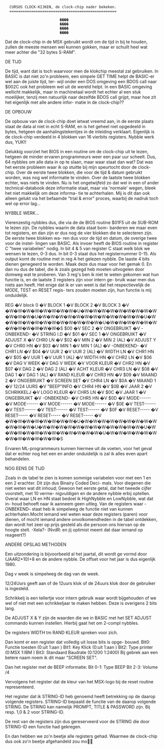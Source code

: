       CURSUS CLOCK-KIJKEN, de clock-chip nader bekeken.
      =================================================

                             ����
                             ����
                             ����
                             ����


 Dat de  clock-chip in de MSX  gebruikt wordt om de tijd in bij
 te houden,  zullen de meeste mensen wel kunnen gokken, maar er
 schuilt heel wat meer achter die "32 bytes S-RAM".

DE TIJD

 De tijd,  want dat is  toch waarvoor  men de  klokchip meestal
 zal  gebruiken.  In BASIC  is  dat  niet  zo'n  probleem,  een
 simpele GET TIME helpt de BASIC-er wel aan de juiste tijd, ter-
 wijl onder een DOS  omgeving een  BDOS call naar $002C ook het
 probleem  wel  uit de  wereld  helpt.  In  een  BASIC omgeving
 wellicht  makkelijk,  maar in machinetaal wordt het  echter al
 een stuk moeilijker, tenzij men natuurlijk naar  dezelfde BDOS
 call grijpt,  maar  hoe zit het eigenlijk met alle andere infor-
 matie in de clock-chip??

DE OPBOUW

 De  opbouw van  de clock-chip  doet ietwat  vreemd aan,  in de
 eerste plaats staat de  data al niet in echt S-RAM,  en is het
 geheel niet opgedeeld in bytes, hetgeen de aanhalingstekentjes
 in de inleiding verklaart. Eigenlijk is de clock-chip verdeeld
 in 4 blokken van 16 vierbits registers. Nybble werk dus, YUK!!

 Gelukkig voorziet het BIOS in een routine om de clock-chip uit
 te lezen, hetgeen de minder ervaren programmeurs weer een paar
 uur scheelt. Dus, 64 nybbles om alle data in op te slaan, maar
 waar staat  dan wat?  Dat was het  eerste probleem  waar ik op
 stuitte bij mijn speurtocht door de clock-chip. Over de eerste
 twee blokken,  die voor de tijd &  datum gebruikt worden,  was
 nog wel  informatie  te vinden.  Over de  laatste twee blokken
 echter, was niets te vinden. Nu is het ongetwijfeld zo dat wel
 in een of ander technical-databook deze informatie staat, maar
 via 'normale' wegen, bleek het niet makkelijk om deze informa-
 tie te achterhalen.  Mij is dit dan ook  alleen gelukt via het
 befaamde "trial & error" proces, waarbij de nadruk toch wel op
 error lag...

NYBBLE WERK...

 Vierenzestig nybbles dus, die via de de BIOS routine $01F5 uit
 de SUB-ROM te lezen zijn. De nybbles waarin de data staat bom-
 barderen we maar even tot registers, en dan zijn er dus nog de
 vier blokken die te selecteren zijn. De eerste twee blokken wa-
 ren dus voor de tijd en datum, de overige twee voor de instel-
 lingen van BASIC. Als invoer heeft de BIOS routine in register
 C "twee variabelen" nodig.  In bit 4 & 5 van  register C staat
 welk blok  we wensen  te lezen, 0-3 dus.  In bit 0-3 staat dus
 het registernummer 0-15. Als output komt de routine met in reg
 A het gelezen  nybble.  De laaste 4  bits dienen  genegeerd te
 worden. Maak deze dus maar voor het  gemak 0. En dan nu dus de
 tabel,  die ik zoals gezegd heb moeten  uitvogelen door domweg
 wat te proberen.  Van 3 reg's ben ik niet te weten gekomen wat
 hun functie is, en de laatste 3 registers zijn voor intern ge-
 bruik  waar men dus niets aan heeft.  Het enige dat ik er van
 weet is dat het respectievelijk de MODE, TEST en RESET regis-
 ters zouden moeten zijn, hun functie is mij onduidelijk.


 REG     �V block 0    �V BLOCK 1    �V BLOCK 2    �V BLOCK 3    �V
 �W�W�W�W�W�W�W�W�U�W�W�W�W�W�W�W�W�W�W�W�W�U�W�W�W�W�W�W�W�W�W�W�W�W�U�W�W�W�W�W�W�W�W�W�W�W�W�U�W�W�W�W�W�W�W�W�W�W�W�W�S
 $00     �V SEC 2      �V ONGEBRUIKT �V -ONBEKEND- �V STRING I.D �V
 $01     �V SEC 1      �V ONGEBRUIKT �V ADJUST   X �V CHR0    LN �V
 $02     �V MIN 2      �V MIN 2 (AL) �V ADJUST   Y �V CHR0    HN �V
 $03     �V MIN 1      �V MIN 1 (AL) �V -ONBEKEND- �V CHR1    LN �V
 $04     �V UUR 2      �V UUR 2 (AL) �V WIDTH   LN �V CHR1    HN �V
 $05     �V UUR 1      �V UUR 1 (AL) �V WIDTH   HN �V CHR2    LN �V
 $06     �V DAG V WEEK �V DAG V WEEK �V VOOR KLEUR �V CHR2    HN �V
 $07     �V DAG 2      �V DAG 2 (AL) �V ACHT KLEUR �V CHR3    LN �V
 $08     �V DAG 1      �V DAG 1 (AL) �V RAND KLEUR �V CHR3    HN �V
 $09     �V MAAND 2    �V ONGEBRUIKT �V SCREEN SET �V CHR4    LN �V
 $0A     �V MAAND 1    �V 12/24 UURS �V "BEEP"INFO �V CHR4    HN �V
 $0B     �V JAAR 2     �V SCHRIKKELJ �V LOGO KLEUR �V CHR5    LN �V
 $0C     �V JAAR 1     �V ONGEBRUIKT �V -ONBEKEND- �V CHR5    HN �V
 $0D     �V MODE------ �V MODE------ �V MODE------ �V MODE------ �V
 $0E     �V TEST------ �V TEST------ �V TEST------ �V TEST------ �V
 $0F     �V RESET----- �V RESET----- �V RESET----- �V RESET----- �V
 �W�W�W�W�W�W�W�W�U�W�W�W�W�W�W�W�W�W�W�W�W�U�W�W�W�W�W�W�W�W�W�W�W�W�U�W�W�W�W�W�W�W�W�W�W�W�W�U�W�W�W�W�W�W�W�W�W�W�W�W�S


 Ervaren ML-programmeurs  kunnen hiermee uit  de voeten,  voor
 het geval dat er echter nog  het een en ander  onduidelijk is
 zal ik alles even apart behandelen.


NOG EENS DE TIJD

 Zoals in de tabel  te zien is komen  sommige variabelen  voor
 met een 1 en een 2 erachter. Dit zijn dus Binairy Coded Deci-
 mals. Voor diegenen die niet weten wat dit inhoud; Gewoon het
 eerste getal, dat het tweede cijfer voorstelt,  met 10 verme-
 nigvuldigen en de andere nybble  erbij optellen.  Overal waar
 LN en HN staat bedoel ik HighNybble en LowNybble, wat dat in-
 houd behoeft naar  ik aanneem  geen uitleg.  Van de registers
 waar -ONBEKEND- staat heb  ik simpelweg de  functie niet  van
 kunnen achterhalen.Mocht iemand wel weten waar deze registers
 (paren) voor dienen, of mocht  iemand andere onvolkomendheden
 in de tabel  ontdekken, dan wordt  het zeer op  prijs gesteld
 als die persoon ons hiervan op de hoogte stelt. -Xela?-
 (NvdR: en jij optimist meent dat daar iemand op reageert?)

ANDERE OPSLAG METHODEN

 Een uitzondering is bijvoorbeeld al het jaartal, dit wordt ge
 vormd door (JAAR2*10)+8  en de andere nybble.  De offset voor
 het jaar is dus eigenlijk 1980.

 Dag v week is simpelweg de dag van de week.

 12/24Uurs geeft aan of de 12uurs klok  of de 24uurs klok door
 de gebruiker is ingesteld.

 Schrikkelj is een tellertje voor intern gebruik waar wordt
 bijgehouden of we wel of niet met een schrikkeljaar te maken
 hebben. Deze is overigens 2 bits lang.

 De ADJUST X & Y zijn de waarden  die we in BASIC met  het SET
 ADJUST commando kunnen instellen. Hierbij gaat het om 2-compl
 nybbles.

 De registers WIDTH tm RAND KLEUR spreken voor zich.

 Dan komt er een register dat volledig uit losse bits is opge-
 bouwd.  Bit0: Functie toesten                 (0:uit  1:aan )
         Bit1: Key Klick                       (0:uit  1:aan )
         Bit2: Type printer                    (0:MSX  1:IBM )
         Bit3: Standaard Baudrate              (0:1200 1:2400)
 Bij gebrek aan een betere naam noem ik dit maar "SCREEN SET".

 Dan het register met de BEEP informatie:   Bit 0-1: Type BEEP
                                            Bit 2-3: Volume /4

 Vervolgens het register dat de  kleur van het MSX-logo bij de
 reset routine representeerd.

 Het register dat ik STRING-ID heb genoemd heeft betrekking op
 de daarop volgende  registers.  STRING-ID bepaald  de functie
 van de daarop volgende STRING. De STRING kan namelijk PROMPT,
 TITLE & PASSWORD zijn. Bij resp. 1,0 & 2 voor STRING-ID.

 De rest van de registers zijn dus gereserveerd voor de STRING
 die door STRING-ID een functie had gekregen.

 En dan hebben we zo'n beetje alle registers gehad. Waarmee de
 clock-chip dus ook zo'n beetje afgehandeld zou mo
